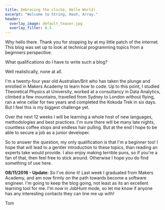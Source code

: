 ```yaml
---
title: Embracing the cliché, Hello World!
excerpt: "Welcome to String, Hash, Array."
header:
  overlay_image: default_teaser.jpg
  overlay_filter: 0.5
---
```

Why hello there. Thank you for stopping by at my little patch of the internet. This blog was set up to look at technical programming topics from a beginners perspective.  

What qualifications do I have to write such a blog?

Well realistically, none at all.

I'm a twenty-four year old Australian/Brit who has taken the plunge and enrolled in Makers Academy to learn how to code. Up to this point, I studied Theoretical Physics at University, worked at a consultancy in Data Analytics, climbed a few mountains, travelled from Sydney to London without flying, ran a wine cellar for two years and completed the Kokoda Trek in six days.
But I feel this is my biggest challenge yet.

Over the next 12 weeks I will be learning a whole host of new languages, methodologies and best practices. I'm sure there will be many late nights, countless coffee stops and endless hair pulling. But at the end I hope to be able to secure a job as a junior developer.

So to answer the question, my only qualification is that I'm a beginner too! I hope that will lead to a gentler introduction to these topics, than reading an experts take would provide. I also enjoy making terrible puns, so if you're a fan of that, then feel free to stick around. Otherwise I hope you do find something of use here.

**08/11/2016 - Update**: So I've done it! Last week I graduated from Makers Academy, and am now firmly on the path towards become a software engineer. I'm going to keep the blog going, not least as its an excellent learning tool for me. I'm now in JobHunt mode, so let me know if anyone has any interesting contacts they can line me up with! 

Tom
